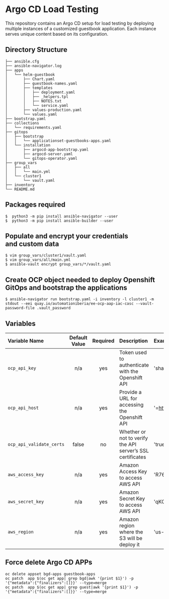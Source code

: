 # Argo CD Load Testing

This repository contains an Argo CD setup for load testing by deploying multiple instances of a customized guestbook application. Each instance serves unique content based on its configuration.

## Directory Structure

```plaintext
├── ansible.cfg
├── ansible-navigator.log
├── apps
│   └── helm-guestbook
│       ├── Chart.yaml
│       ├── guestbook-names.yaml
│       ├── templates
│       │   ├── deployment.yaml
│       │   ├── _helpers.tpl
│       │   ├── NOTES.txt
│       │   └── service.yaml
│       ├── values-production.yaml
│       └── values.yaml
├── bootstrap.yaml
├── collections
│   └── requirements.yaml
├── gitops
│   ├── bootstrap
│   │   └── applicationset-guestbooks-apps.yaml
│   └── installation
│       ├── argocd-app-bootstrap.yaml
│       ├── argocd-server.yaml
│       └── gitops-operator.yaml
├── group_vars
│   ├── all
│   │   └── main.yml
│   └── cluster1
│       └── vault.yaml
├── inventory
└── README.md
```
## Packages required

```
$  python3 -m pip install ansible-navigator --user
$  python3 -m pip install ansible-builder --user
```
## Populate and encrypt your credentials and custom data

```
$ vim group_vars/cluster1/vault.yaml
$ vim group_vars/all/main.yml
$ ansible-vault encrypt group_vars/*/vault.yaml
```
## Create OCP object needed to deploy Openshift GitOps and bootstrap the applications

```
$ ansible-navigator run bootstrap.yaml -i inventory -l cluster1 -m stdout --eei quay.io/automationiberia/ee-ocp-aap-iac-casc --vault-password-file .vault_password
```
## Variables

|Variable Name|Default Value|Required|Description|Example|
|:---|:---:|:---:|:---|:---|
|`ocp_api_key`|n/a|yes|Token used to authenticate with the Openshift API|'sha256~Po6ydC7CVs12drESQeNiUW9poUT84aFrj7zL3VQfvrS'|
|`ocp_api_host`|n/a|yes|Provide a URL for accessing the Openshift API|'=https://api.cluster-ocp.lab.example.com:6443'|
|`ocp_api_validate_certs`|false|no|Whether or not to verify the API server’s SSL certificates|'true'|
|`aws_access_key`|n/a|yes|Amazon Access Key to access AWS API|'R767AKIFYSF5INA6QKB6'|
|`aws_secret_key`|n/a|yes|Amazon Secret Key to access AWS API|'qKCYpd/jQX6gRhucQwIT1d2lzrapZ/O4lpEKGGqR'|
|`aws_region`|n/a|yes|Amazon region where the S3 will be deploy it|'us-central-3'|


## Force delete Argo CD APPs
```
oc delete appset bgd-apps guestbook-apps
oc patch  app $(oc get app| grep bgd|awk '{print $1}') -p '{"metadata":{"finalizers":[]}}' --type=merge
oc patch  app $(oc get app| grep guest|awk '{print $1}') -p '{"metadata":{"finalizers":[]}}' --type=merge
```
